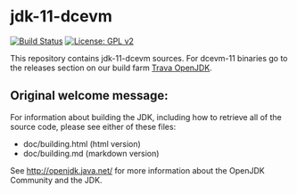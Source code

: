 jdk-11-dcevm
============

[![Build Status](https://travis-ci.org/TravaOpenJDK/trava-jdk-11-dcevm.svg?branch=master)](https://travis-ci.org/TravaOpenJDK/trava-jdk-11-dcevm) [![License: GPL v2](https://img.shields.io/badge/License-GPL%20v2-blue.svg)](https://www.gnu.org/licenses/old-licenses/gpl-2.0.en.html)

This repository contains jdk-11-dcevm sources. For dcevm-11 binaries go to the releases section on our build farm [Trava OpenJDK](https://github.com/TravaOpenJDK/trava-jdk-11-dcevm/releases).

## Original welcome message:

For information about building the JDK, including how to retrieve all
of the source code, please see either of these files:

  * doc/building.html   (html version)
  * doc/building.md     (markdown version)

See http://openjdk.java.net/ for more information about the OpenJDK
Community and the JDK.
